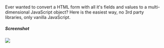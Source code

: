 Ever wanted to convert a HTML form with all it's fields and values to a multi-dimensional JavaScript object?
Here is the easiest way, no 3rd party libraries, only vanilla JavaScript.


##### Screenshot

<img src="http://ghita.org/sites/default/files/articles_imgs/formToObject.png">
